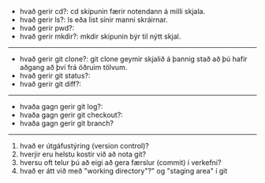 * hvað gerir cd?: cd skipunin færir notendann á milli skjala.
* hvað gerir ls?: ls eða list sínir manni skráirnar.
* hvað gerir pwd?:
* hvað gerir mkdir?: mkdir skipunin býr til nýtt skjal.
---
* hvað gerir git clone?: git clone geymir skjalið á þannig stað að þú hafir aðgang að því frá öðruim tölvum.
* hvað gerir git status?:
* hvað gerir git diff?:
---
* hvaða gagn gerir git log?:
* hvaða gagn gerir git checkout?:
* hvaða gagn gerir git branch?
---
1. hvað er útgáfustýring (version control)?
2. hverjir eru helstu kostir við að nota git?
3. hversu oft telur þú að eigi að gera færslur (commit) í verkefni?
4. hvað er átt við með "working directory"?" og "staging area" í git
